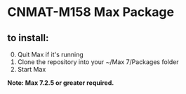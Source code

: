 # CNMAT-M158 Max Package

## to install:

0. Quit Max if it's running
1. Clone the repository into your ~/Max 7/Packages folder
2. Start Max

**Note: Max 7.2.5 or greater required.**
